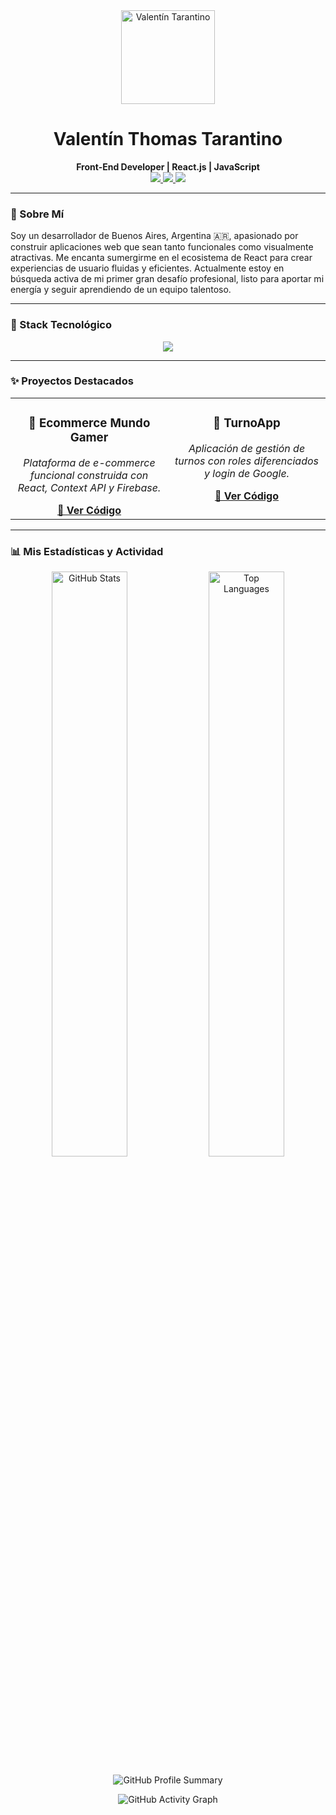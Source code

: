 <div align="center">
  <img src="https://avatars.githubusercontent.com/u/102927909?v=4" width="150" alt="Valentín Tarantino">
  <h1>Valentín Thomas Tarantino</h1>
  <strong>Front-End Developer | React.js | JavaScript</strong>
</div>

<div align="center">
  <a href="https://www.linkedin.com/in/valentín-tarantino/" target="_blank">
    <img src="https://img.shields.io/badge/LinkedIn-0A66C2?style=for-the-badge&logo=linkedin&logoColor=white" />
  </a>
  <a href="https://valentarantino.vercel.app/" target="_blank">
    <img src="https://img.shields.io/badge/Portfolio-252525?style=for-the-badge&logo=world&logoColor=white" />
  </a>
  <a href="mailto:zaheil444@gmail.com">
    <img src="https://img.shields.io/badge/Email-D14836?style=for-the-badge&logo=gmail&logoColor=white" />
  </a>
</div>

---

### 👋 Sobre Mí
Soy un desarrollador de Buenos Aires, Argentina 🇦🇷, apasionado por construir aplicaciones web que sean tanto funcionales como visualmente atractivas. Me encanta sumergirme en el ecosistema de React para crear experiencias de usuario fluidas y eficientes. Actualmente estoy en búsqueda activa de mi primer gran desafío profesional, listo para aportar mi energía y seguir aprendiendo de un equipo talentoso.

---

### 🚀 Stack Tecnológico
<p align="center">
  <img src="https://skillicons.dev/icons?i=react,javascript,typescript,nextjs,html,css,sass,firebase,nodejs,git,github,vscode,vercel" />
</p>

---

### ✨ Proyectos Destacados

<table width="100%">
  <tr align="center">
    <!-- Proyecto 1: Ecommerce -->
    <td width="50%" valign="top">
      <h3>🛒 Ecommerce Mundo Gamer</h3>
      <p><em>Plataforma de e-commerce funcional construida con React, Context API y Firebase.</em></p>
      <strong><a href="https://github.com/ValentinTarantino/React">🔗 Ver Código</a></strong>
    </td>
    <!-- Proyecto 2: TurnoApp -->
    <td width="50%" valign="top">
      <h3>📅 TurnoApp</h3>
      <p><em>Aplicación de gestión de turnos con roles diferenciados y login de Google.</em></p>
      <strong><a href="https://github.com/ValentinTarantino/TurnoApp">🔗 Ver Código</a></strong>
    </td>
  </tr>
</table>

---

### 📊 Mis Estadísticas y Actividad

<p align="center">
  <img src="https://github-readme-stats.vercel.app/api?username=ValentinTarantino&show_icons=true&theme=react&hide_border=true&include_all_commits=true" alt="GitHub Stats" width="49%"/>
  <img src="https://github-readme-stats.vercel.app/api/top-langs/?username=ValentinTarantino&layout=compact&theme=react&hide_border=true" alt="Top Languages" width="49%"/>
</p>

<p align="center">
  <img src="http://github-profile-summary-cards.vercel.app/api/cards/profile-details?username=ValentinTarantino&theme=react" alt="GitHub Profile Summary"/>
</p>

<p align="center">
  <img src="https://github-readme-activity-graph.vercel.app/graph?username=ValentinTarantino&theme=react&hide_border=true" alt="GitHub Activity Graph"/>
</p>
